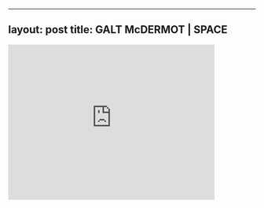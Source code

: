 

---
layout: post
title: GALT McDERMOT | SPACE
---


<iframe width="420" height="315" src="http://www.youtube.com/embed/BeTmwpr7ncY" frameborder="0" allowfullscreen></iframe>

